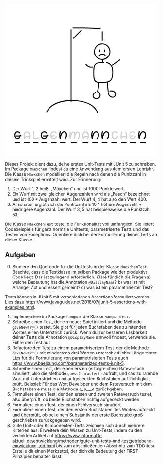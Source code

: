 ![](./galgenmaennchen.png)

Dieses Projekt dient dazu, deine ersten Unit-Tests mit JUnit 5 zu schreiben. Im Package `maexchen` findest du eine Anwendung
aus dem ersten Lehrjahr. Die Klasse `Maexchen` modelliert die Regeln nach denen die Punktzahl in diesem Trinkspiel ermittelt wird.
Zur Erinnerung: 

1.	Der Wurf 1, 2 heißt „Mäxchen“ und ist 1000 Punkte wert.
2.	Ein Wurf mit zwei gleichen Augenzahlen wird als „Pasch“ bezeichnet und ist 100 * Augenzahl wert. Der Wurf 4, 4 hat also den Wert 400.
3.	Ansonsten ergibt sich die Punktzahl als 10 * höhere Augenzahl + niedrigere Augenzahl. Der Wurf 3, 5 hat beispielsweise die Punktzahl 53.

Die Klasse `MaexchenTest` testet die Funktionalität voll umfänglich. Sie liefert Codebeispiele für ganz normale Unittests, 
parametriserte Tests und das Testen von Exceptions. Orientiere dich bei der Formulierung deiner Tests an dieser Klasse. 

## Aufgaben 

0. Studiere den Quellcode für die Unittests in der Klasse `MaexchenTest`. Beachte, dass die Testklasse im selben Package wie der produktive Code liegt. Das ist zwingend erforderlich. Kläre für dich die Fragen 
a) welche Bedeutung hat die Annotation `@DisplayName`?
b) was ist mit Arrange, Act und Assert gemeint? 
c) was ist ein parametrisierter Test?

Tests können in JUnit 5 mit verschiedenen Assertions formuliert werden. Lies dazu https://www.javaguides.net/2018/07/junit-5-assertions-with-examples.html.
1. Implementiere im Package `hangman` die Klasse `HangmanTest`.
2. Schreibe einen Test, der ein neues Spiel initiert und die Methode `giveNewTry()` testet. Sie gibt für jeden Buchstaben des zu ratenden Wortes einen Unterstrich zurück. Wenn du zur besseren Lesbarkeit deiner Tests die Annotation `@DisplayName` sinnvoll findest, verwende sie. Führe den Test aus.
3. Refactore den Test zu einem parametrisertem Test, der die Methode `giveNewTry()` mit mindestens drei Worten unterschiedlicher Länge testet. Lies für die Formulierung von parametrisierten Tests auch https://www.baeldung.com/parameterized-tests-junit-5. 
4. Schreibe einen Test, der einen ersten (erfolgreichen) Rateversuch simuliert, also die Methode `guessCharacter()` aufruft, und das zu ratende Wort mit Unterstrichen und aufgedeckten Buchstaben auf Richtigkeit prüft. Beispiel: Für das Wort Developer und dem Rateversuch mit dem Buchstaben e muss die Methode _e_e___e_ zurückgeben.
5. Formuliere einen Test, der den ersten und zweiten Rateversuch testet, also überprüft, ob beide Buchstaben richtig aufgedeckt werden. 
6. Formuliere einen Test, der einen Fehlversuch simuliert.
7. Formuliere einen Test, der den ersten Buchstaben des Wortes aufdeckt und überprüft, ob bei einem Substantiv der erste Buchstabe groß geschrieben zurückgegeben wird.
8. Gute Unit- oder Komponenten-Tests zeichnen sich durch mehrere Kriterien aus. Erweitere dein Wissen zu Unit-Tests, indem du den verlinkten Artikel auf https://www.informatik-aktuell.de/entwicklung/methoden/gute-unit-tests-und-testgetriebene-entwicklung-tdd.html bis zum abschließenden Abschnitt zum TDD liest. Erstelle dir einen Merkzettel, der dich die Bedeutung der FIRST-Prinzipien behalten lässt.